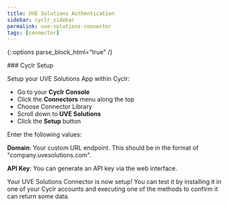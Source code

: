 ```yaml
---
title: UVE Solutions Authentication
sidebar: cyclr_sidebar
permalink: uve-solutions-connector
tags: [connector]
---
```

{::options parse_block_html="true" /}
<section class="card py-5 my-5">
### Cyclr Setup

Setup your UVE Solutions App within Cyclr:

*   Go to your **Cyclr Console**
*   Click the **Connectors** menu along the top
*   Choose Connector Library
*   Scroll down to **UVE Solutions**
*   Click the **Setup** button

Enter the following values:

**Domain**: Your custom URL endpoint. This should be in the format of "company.uvesolutions.com".

**API Key**: You can generate an API key via the web interface.


Your UVE Solutions Connector is now setup! You can test it by installing it in one of your Cyclr accounts and executing one of the methods to confirm it can return some data.

</section>
